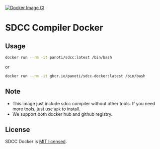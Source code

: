 [![Docker Image CI](https://github.com/panoti/sdcc-docker/actions/workflows/Docker.yml/badge.svg)](https://github.com/panoti/sdcc-docker/actions/workflows/Docker.yml)

# SDCC Compiler Docker

## Usage

```bash
docker run --rm -it panoti/sdcc:latest /bin/bash
```

or

```bash
docker run --rm -it ghcr.io/panoti/sdcc-docker:latest /bin/bash
```

## Note

- This image just include sdcc compiler without other tools. If you need more tools, just use `apk` to install.
- We support both docker hub and github registry.

## License

SDCC Docker is [MIT licensed](LICENSE).
